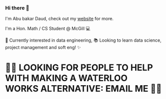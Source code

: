 ### Hi there 👋

I'm Abu bakar Daud, check out my [website](https://abubakardaud.github.io) for more. 

I'm a Hon. Math / CS Student @ McGill 💻

🔭 Currently interested in data engineering, 📚 Looking to learn data science, project management and soft eng! ✨

# 🚨🚨 LOOKING FOR PEOPLE TO HELP WITH MAKING A WATERLOO WORKS ALTERNATIVE: EMAIL ME 🚨🚨 




<!--
**abubakardaud/abubakardaud** is a ✨ _special_ ✨ repository because its `README.md` (this file) appears on your GitHub profile.

Here are some ideas to get you started:

- 🔭 I’m currently working on ...
- 🌱 I’m currently learning ...
- 👯 I’m looking to collaborate on ...
- 🤔 I’m looking for help with ...
- 💬 Ask me about ...
- 📫 How to reach me: ...
- 😄 Pronouns: ...
- ⚡ Fun fact: ...
-->

